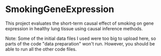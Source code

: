 # SmokingGeneExpression
This project evaluates the short-term causal effect of smoking on gene expression in healthy lung tissue using causal inference methods.

Note:
Some of the initial data files I used were too big to upload here, so parts of the code "data preparation" won't run. However, you should be able to run all the other code files.
